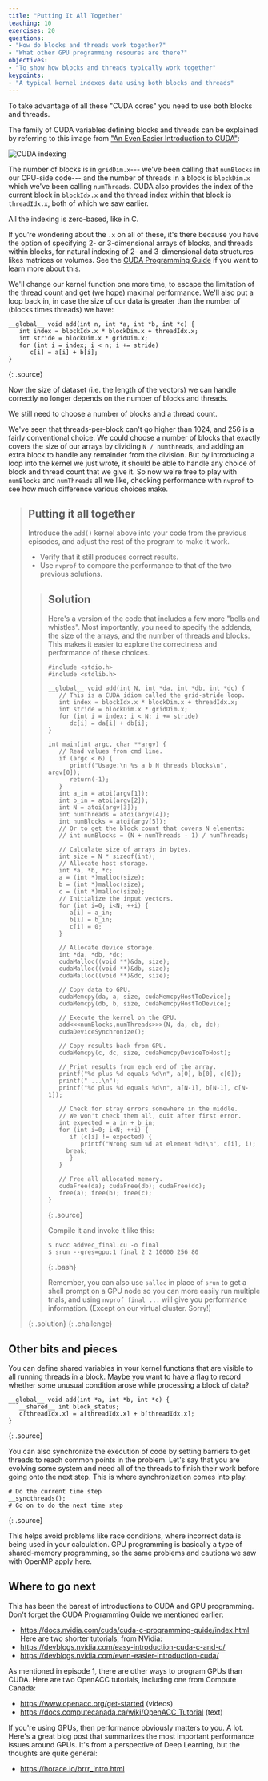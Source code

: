 ```yaml
---
title: "Putting It All Together"
teaching: 10
exercises: 20
questions:
- "How do blocks and threads work together?"
- "What other GPU programming resoures are there?"
objectives:
- "To show how blocks and threads typically work together"
keypoints:
- "A typical kernel indexes data using both blocks and threads"
---
```


To take advantage of all these "CUDA cores" you need to use both blocks and threads.

The family of CUDA variables defining blocks and threads can be explained 
by referring to this image from 
<a href="https://developer.nvidia.com/blog/even-easier-introduction-cuda/">
"An Even Easier Introduction to CUDA"</a>:

![CUDA indexing](../fig/cuda_indexing.png)

The number of blocks is in `gridDim.x`--- we've been calling that `numBlocks`
in our CPU-side code---  and the number of threads in a block is `blockDim.x`
which we've been calling `numThreads`.  CUDA also provides the index of the
current block in `blockIdx.x` and the thread index within that block is
`threadIdx.x`, both of which we saw earlier.

All the indexing is zero-based, like in C.

If you're wondering about the `.x` on all of these, it's there because
you have the option of specifying 2- or 3-dimensional arrays of blocks, and
threads within blocks, for natural indexing of 2- and 3-dimensional data
structures likes matrices or volumes.  See the 
<a href="https://docs.nvidia.com/cuda/cuda-c-programming-guide/index.html">CUDA Programming Guide</a>
if you want to learn more about this.

We'll change our kernel function one more time, to escape the limitation of the
thread count and get (we hope) maximal performance.  We'll also put a loop back
in, in case the size of our data is greater than the number of (blocks times
threads) we have:

~~~
__global__ void add(int n, int *a, int *b, int *c) {
   int index = blockIdx.x * blockDim.x + threadIdx.x;
   int stride = blockDim.x * gridDim.x;
   for (int i = index; i < n; i += stride)
      c[i] = a[i] + b[i];
}
~~~
{: .source}

Now the size of dataset (i.e. the length of the vectors) we can handle
correctly no longer depends on the number of blocks and threads.

We still need to choose a number of blocks and a thread count.

We've seen that threads-per-block can't go higher than 1024, and 256 is a
fairly conventional choice.  We could choose a number of blocks that exactly
covers the size of our arrays by dividing `N / numthreads`, and adding an extra
block to handle any remainder from the division.  But by introducing a loop
into the kernel we just wrote, it should be able to handle any choice of block
and thread count that we give it.  So now we're free to play with `numBlocks`
and `numThreads` all we like, checking performance with `nvprof` to see how
much difference various choices make.



> ## Putting it all together
> Introduce the `add()` kernel above into your code from the previous episodes,
> and adjust the rest of the program to make it work.
>  * Verify that it still produces correct results.
>  * Use `nvprof` to compare the performance to that of the two previous solutions.
> 
> > ## Solution
> > 
> > Here's a version of the code that includes a few more "bells and whistles".
> > Most importantly, you need to specify the addends, the size of the
> > arrays, and the number of threads and blocks.  This makes it easier
> > to explore the correctness and performance of these choices.
> >
> > ~~~
> > #include <stdio.h> 
> > #include <stdlib.h>
> >  
> > __global__ void add(int N, int *da, int *db, int *dc) {
> >    // This is a CUDA idiom called the grid-stride loop.
> >    int index = blockIdx.x * blockDim.x + threadIdx.x;
> >    int stride = blockDim.x * gridDim.x;
> >    for (int i = index; i < N; i += stride)
> >       dc[i] = da[i] + db[i];
> > }
> > 
> > int main(int argc, char **argv) {
> >    // Read values from cmd line.
> >    if (argc < 6) {
> >       printf("Usage:\n %s a b N threads blocks\n", argv[0]);
> >       return(-1);
> >    }
> >    int a_in = atoi(argv[1]);
> >    int b_in = atoi(argv[2]);
> >    int N = atoi(argv[3]);
> >    int numThreads = atoi(argv[4]);
> >    int numBlocks = atoi(argv[5]);
> >    // Or to get the block count that covers N elements:
> >    // int numBlocks = (N + numThreads - 1) / numThreads;
> > 
> >    // Calculate size of arrays in bytes.
> >    int size = N * sizeof(int);
> >    // Allocate host storage.
> >    int *a, *b, *c;
> >    a = (int *)malloc(size);
> >    b = (int *)malloc(size);
> >    c = (int *)malloc(size);
> >    // Initialize the input vectors.
> >    for (int i=0; i<N; ++i) {
> >       a[i] = a_in; 
> >       b[i] = b_in;
> >       c[i] = 0;
> >    }
> > 
> >    // Allocate device storage.
> >    int *da, *db, *dc;
> >    cudaMalloc((void **)&da, size);
> >    cudaMalloc((void **)&db, size);
> >    cudaMalloc((void **)&dc, size);
> > 
> >    // Copy data to GPU.
> >    cudaMemcpy(da, a, size, cudaMemcpyHostToDevice);
> >    cudaMemcpy(db, b, size, cudaMemcpyHostToDevice);
> > 
> >    // Execute the kernel on the GPU.
> >    add<<<numBlocks,numThreads>>>(N, da, db, dc);
> >    cudaDeviceSynchronize();
> > 
> >    // Copy results back from GPU.
> >    cudaMemcpy(c, dc, size, cudaMemcpyDeviceToHost);
> >    
> >    // Print results from each end of the array.
> >    printf("%d plus %d equals %d\n", a[0], b[0], c[0]);
> >    printf(" ...\n");
> >    printf("%d plus %d equals %d\n", a[N-1], b[N-1], c[N-1]);
> > 
> >    // Check for stray errors somewhere in the middle.
> >    // We won't check them all, quit after first error.
> >    int expected = a_in + b_in;
> >    for (int i=0; i<N; ++i) {
> >       if (c[i] != expected) {
> >          printf("Wrong sum %d at element %d!\n", c[i], i);
> > 	 break;
> >       }
> >    }
> > 
> >    // Free all allocated memory.
> >    cudaFree(da); cudaFree(db); cudaFree(dc);
> >    free(a); free(b); free(c);
> > }
> > ~~~
> > {: .source}
> >
> > Compile it and invoke it like this:
> >
> > ~~~
> > $ nvcc addvec_final.cu -o final
> > $ srun --gres=gpu:1 final 2 2 10000 256 80
> > ~~~
> > {: .bash}
> > 
> > Remember, you can also use `salloc` in place of `srun` to get a shell
> > prompt on a GPU node so you can more easily run multiple trials, and using
> > `nvprof final ...` will give you performance information.  (Except on our
> > virtual cluster.  Sorry!)
> >
> {: .solution}
{: .challenge}

## Other bits and pieces

You can define shared variables in your kernel functions that are visible to
all running threads in a block. Maybe you want to have a flag to record
whether some unusual condition arose while processing a block of data?

~~~
__global__ void add(int *a, int *b, int *c) {
   __shared__ int block_status;
   c[threadIdx.x] = a[threadIdx.x] + b[threadIdx.x];
}
~~~
{: .source}

You can also synchronize the execution of code by setting barriers to get
threads to reach common points in the problem. Let's say that you are evolving
some system and need all of the threads to finish their work before going onto
the next step. This is where synchronization comes into play.

~~~
# Do the current time step
__syncthreads();
# Go on to do the next time step
~~~
{: .source}

This helps avoid problems like race conditions, where incorrect data is being
used in your calculation.  GPU programming is basically a type of 
shared-memory programming, so the same problems and cautions we saw with
OpenMP apply here.

## Where to go next

This has been the barest of introductions to CUDA and GPU programming.
Don't forget the CUDA Programming Guide we mentioned earlier:
* <https://docs.nvidia.com/cuda/cuda-c-programming-guide/index.html>
Here are two shorter tutorials, from NVidia:
* <https://devblogs.nvidia.com/easy-introduction-cuda-c-and-c/>
* <https://devblogs.nvidia.com/even-easier-introduction-cuda/>

As mentioned in episode 1, there are other ways to program GPUs
than CUDA. Here are two OpenACC tutorials, including one from
Compute Canada:
* <https://www.openacc.org/get-started> (videos)
* <https://docs.computecanada.ca/wiki/OpenACC_Tutorial> (text)

If you're using GPUs, then performance obviously matters to you.
A lot.  Here's a great blog post that summarizes the most important
performance issues around GPUs.  It's from a perspective of Deep Learning,
but the thoughts are quite general:
* <https://horace.io/brrr_intro.html> 
